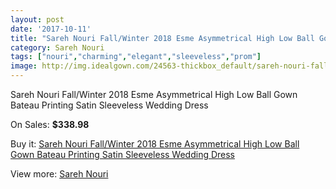 ```yaml
---
layout: post
date: '2017-10-11'
title: "Sareh Nouri Fall/Winter 2018 Esme Asymmetrical High Low Ball Gown Bateau Printing Satin Sleeveless Wedding Dress"
category: Sareh Nouri
tags: ["nouri","charming","elegant","sleeveless","prom"]
image: http://img.idealgown.com/24563-thickbox_default/sareh-nouri-fall-winter-2018-esme-asymmetrical-high-low-ball-gown-bateau-printing-satin-sleeveless-wedding-dress.jpg
---
```

Sareh Nouri Fall/Winter 2018 Esme Asymmetrical High Low Ball Gown Bateau Printing Satin Sleeveless Wedding Dress

On Sales: **$338.98**
<a href="https://www.idealgown.com/en/sareh-nouri/9735-sareh-nouri-fall-winter-2018-esme-asymmetrical-high-low-ball-gown-bateau-printing-satin-sleeveless-wedding-dress.html"><amp-img layout="responsive" width="600" height="600" src="//img.idealgown.com/24563-thickbox_default/sareh-nouri-fall-winter-2018-esme-asymmetrical-high-low-ball-gown-bateau-printing-satin-sleeveless-wedding-dress.jpg" alt="Sareh Nouri Fall/Winter 2018 Esme Asymmetrical High Low Ball Gown Bateau Printing Satin Sleeveless Wedding Dress 0" /></a>
<a href="https://www.idealgown.com/en/sareh-nouri/9735-sareh-nouri-fall-winter-2018-esme-asymmetrical-high-low-ball-gown-bateau-printing-satin-sleeveless-wedding-dress.html"><amp-img layout="responsive" width="600" height="600" src="//img.idealgown.com/24567-thickbox_default/sareh-nouri-fall-winter-2018-esme-asymmetrical-high-low-ball-gown-bateau-printing-satin-sleeveless-wedding-dress.jpg" alt="Sareh Nouri Fall/Winter 2018 Esme Asymmetrical High Low Ball Gown Bateau Printing Satin Sleeveless Wedding Dress 1" /></a>
<a href="https://www.idealgown.com/en/sareh-nouri/9735-sareh-nouri-fall-winter-2018-esme-asymmetrical-high-low-ball-gown-bateau-printing-satin-sleeveless-wedding-dress.html"><amp-img layout="responsive" width="600" height="600" src="//img.idealgown.com/24566-thickbox_default/sareh-nouri-fall-winter-2018-esme-asymmetrical-high-low-ball-gown-bateau-printing-satin-sleeveless-wedding-dress.jpg" alt="Sareh Nouri Fall/Winter 2018 Esme Asymmetrical High Low Ball Gown Bateau Printing Satin Sleeveless Wedding Dress 2" /></a>
<a href="https://www.idealgown.com/en/sareh-nouri/9735-sareh-nouri-fall-winter-2018-esme-asymmetrical-high-low-ball-gown-bateau-printing-satin-sleeveless-wedding-dress.html"><amp-img layout="responsive" width="600" height="600" src="//img.idealgown.com/24565-thickbox_default/sareh-nouri-fall-winter-2018-esme-asymmetrical-high-low-ball-gown-bateau-printing-satin-sleeveless-wedding-dress.jpg" alt="Sareh Nouri Fall/Winter 2018 Esme Asymmetrical High Low Ball Gown Bateau Printing Satin Sleeveless Wedding Dress 3" /></a>
<a href="https://www.idealgown.com/en/sareh-nouri/9735-sareh-nouri-fall-winter-2018-esme-asymmetrical-high-low-ball-gown-bateau-printing-satin-sleeveless-wedding-dress.html"><amp-img layout="responsive" width="600" height="600" src="//img.idealgown.com/24564-thickbox_default/sareh-nouri-fall-winter-2018-esme-asymmetrical-high-low-ball-gown-bateau-printing-satin-sleeveless-wedding-dress.jpg" alt="Sareh Nouri Fall/Winter 2018 Esme Asymmetrical High Low Ball Gown Bateau Printing Satin Sleeveless Wedding Dress 4" /></a>

Buy it: [Sareh Nouri Fall/Winter 2018 Esme Asymmetrical High Low Ball Gown Bateau Printing Satin Sleeveless Wedding Dress](https://www.idealgown.com/en/sareh-nouri/9735-sareh-nouri-fall-winter-2018-esme-asymmetrical-high-low-ball-gown-bateau-printing-satin-sleeveless-wedding-dress.html "Sareh Nouri Fall/Winter 2018 Esme Asymmetrical High Low Ball Gown Bateau Printing Satin Sleeveless Wedding Dress")

View more: [Sareh Nouri](https://www.idealgown.com/en/133-sareh-nouri "Sareh Nouri")